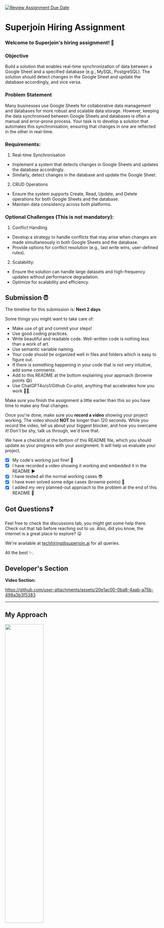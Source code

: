 [![Review Assignment Due Date](https://classroom.github.com/assets/deadline-readme-button-22041afd0340ce965d47ae6ef1cefeee28c7c493a6346c4f15d667ab976d596c.svg)](https://classroom.github.com/a/AHFn7Vbn)
# Superjoin Hiring Assignment

### Welcome to Superjoin's hiring assignment! 🚀

### Objective
Build a solution that enables real-time synchronization of data between a Google Sheet and a specified database (e.g., MySQL, PostgreSQL). The solution should detect changes in the Google Sheet and update the database accordingly, and vice versa.

### Problem Statement
Many businesses use Google Sheets for collaborative data management and databases for more robust and scalable data storage. However, keeping the data synchronised between Google Sheets and databases is often a manual and error-prone process. Your task is to develop a solution that automates this synchronisation, ensuring that changes in one are reflected in the other in real-time.

### Requirements:
1. Real-time Synchronisation
  - Implement a system that detects changes in Google Sheets and updates the database accordingly.
   - Similarly, detect changes in the database and update the Google Sheet.
  2.	CRUD Operations
   - Ensure the system supports Create, Read, Update, and Delete operations for both Google Sheets and the database.
   - Maintain data consistency across both platforms.
   
### Optional Challenges (This is not mandatory):
1. Conflict Handling
- Develop a strategy to handle conflicts that may arise when changes are made simultaneously in both Google Sheets and the database.
- Provide options for conflict resolution (e.g., last write wins, user-defined rules).
    
2. Scalability: 	
- Ensure the solution can handle large datasets and high-frequency updates without performance degradation.
- Optimize for scalability and efficiency.

## Submission ⏰
The timeline for this submission is: **Next 2 days**

Some things you might want to take care of:
- Make use of git and commit your steps!
- Use good coding practices.
- Write beautiful and readable code. Well-written code is nothing less than a work of art.
- Use semantic variable naming.
- Your code should be organized well in files and folders which is easy to figure out.
- If there is something happening in your code that is not very intuitive, add some comments.
- Add to this README at the bottom explaining your approach (brownie points 😋)
- Use ChatGPT4o/o1/Github Co-pilot, anything that accelerates how you work 💪🏽. 

Make sure you finish the assignment a little earlier than this so you have time to make any final changes.

Once you're done, make sure you **record a video** showing your project working. The video should **NOT** be longer than 120 seconds. While you record the video, tell us about your biggest blocker, and how you overcame it! Don't be shy, talk us through, we'd love that.

We have a checklist at the bottom of this README file, which you should update as your progress with your assignment. It will help us evaluate your project.

- [x] My code's working just fine! 🥳
- [x] I have recorded a video showing it working and embedded it in the README ▶️
- [x] I have tested all the normal working cases 😎
- [x] I have even solved some edge cases (brownie points) 💪
- [x] I added my very planned-out approach to the problem at the end of this README 📜

## Got Questions❓
Feel free to check the discussions tab, you might get some help there. Check out that tab before reaching out to us. Also, did you know, the internet is a great place to explore? 😛

We're available at techhiring@superjoin.ai for all queries. 

All the best ✨.

## Developer's Section

**Video Section:**

https://github.com/user-attachments/assets/20e1ac00-0ba8-4aab-a75b-498a3b3f5383

---

## My Approach
<img src = "https://sarthakskumar.com/images/temp.png" width="50%"></img>


The solution consists of two main components: Google Apps Script and a web service. These work together to enable real-time synchronization of data between Google Sheets and a MySQL database.

**Google Apps Script**:
- **Trigger**: The Apps Script is deployed as a *Web App* and has an edit trigger. Whenever an edit is made in the sheet, this function is triggered.
- **Data Synchronization**: The script gathers the changed data and sends it via an API request to my web service. This ensures that the database is updated in real-time based on changes made to the Google Sheet.

**Web Service**:
- **CRUD Operations**: The web service receives the data from the Apps Script and determines the type of change *(create, update, delete)* to be applied to the **MySQL** database.
- **BullMQ for Job Management**: Changes are processed by a worker as jobs in a queue managed by **BullMQ** on **Redis**. This ensures that row-level or cell-level changes in the sheet are reflected in the db with in real-time.

**Simulating DB CRUD Operations**:
- I’ve created APIs to handle `POST`, `PUT`, and `DELETE` requests. These simulate clients making updates directly to the database.
- When a change occurs in the database, it triggers a job that pushes the required data to the Google Sheet via the Apps Script API.
- The Apps Script then handles the data, updates the appropriate rows/cells, and reflects the changes back in the Google Sheet in real-time.

**Technologies Used**:
- **Google Apps Script**: For managing Google Sheets triggers and updates.
- **Express.js**: To handle API requests and interact with the database.
- **BullMQ**: To manage job queues for efficient processing.
- **Redis**: Redis Cloud for job management.
- **MySQL**: My chosen DB for this project.

**API Documentation**:
- `POSTMAN DOCUMENTER`: [Click here](https://documenter.getpostman.com/view/22931938/2sAXqp8P1K)
---

### Pros/Cons/Considerations of the Approach

**Pros**:
- **Near Real-time Sync**: Minimal delay between changes in Google Sheets and DB.
- **Granularity**: Supports row-level and cell-level changes. No need to sync entire sheet/db.
- **Scalability**: Can handle a large number of changes efficiently (BullMQ + Redis) without performance degradation.
- **Conflict Resolution**: The system handles conflicts with a simple strategy of *last write wins*, ensuring data consistency.

**Cons**:
- **Latency**: Its still queue processing, so there might be a slight delay in syncing data in large volumes.
- **Last-write isn't the best**: Conflicting updates at nearly same time, might not be the best strategy for all use-cases.

**Improvisations**:
- **Data Types**: Ensure the synchronization process is aware of the data types being updated. Handle specific types such as numbers, strings, constants, and timestamps appropriately to maintain data integrity. This will prevent issues like incorrect type casting or format mismatches between Google Sheets and the database.
- **Batch API Calls**: Instead of triggering an API call for every change, accumulate changes in batches and send them together. This reduces the number of network requests.
---

### Running the application

I am running the web service locally and using **Tailscale** Funnel to expose the service by forwarding the local port where the server runs. The public URL is then used in the Apps Script to perform ops. For job management, I’m using **Redis Cloud**, and Beekeeper Studio for managing the MySQL database. Postman to test the client CRUD APIs for DB.
